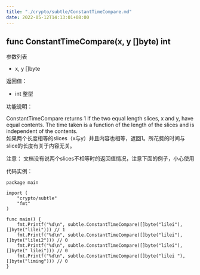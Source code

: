 ```yaml
---
title: "./crypto/subtle/ConstantTimeCompare.md"
date: 2022-05-12T14:13:01+08:00
---
```

## func ConstantTimeCompare(x, y []byte) int

参数列表

- x, y []byte

返回值：

- int 整型

功能说明：

ConstantTimeCompare returns 1 if the two equal length slices, x and y, have equal contents. The time taken is a function of the length of the slices and is independent of the contents.  
如果两个长度相等的slices（x与y）并且内容也相等，返回1。所花费的时间与slice的长度有关于内容无关。

注意： 文档没有说两个slices不相等时的返回值情况，注意下面的例子，小心使用

代码实例：

  	package main
	
	import (
		"crypto/subtle"
		"fmt"
	)
	
	func main() {
		fmt.Printf("%d\n", subtle.ConstantTimeCompare([]byte("lilei"), []byte("lilei"))) // 1
		fmt.Printf("%d\n", subtle.ConstantTimeCompare([]byte("lilei"), []byte("lilei2"))) // 0
		fmt.Printf("%d\n", subtle.ConstantTimeCompare([]byte("lilei"), []byte(" lilei"))) // 0
		fmt.Printf("%d\n", subtle.ConstantTimeCompare([]byte("lilei "), []byte("liming"))) // 0
	}
